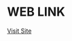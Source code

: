 <!DOCTYPE html>
<html>
<body>

<h1>WEB LINK</h1>

<p><a href=" https://bugbustersvgnt.tiiny.site  /">Visit Site</a></p>

</body>
</html>


